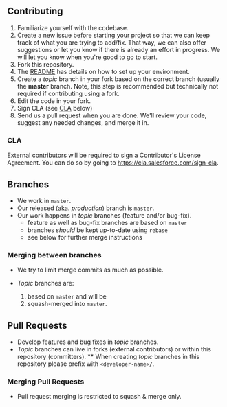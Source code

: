 ## Contributing

1. Familiarize yourself with the codebase.
1. Create a new issue before starting your project so that we can keep track of
   what you are trying to add/fix. That way, we can also offer suggestions or
   let you know if there is already an effort in progress. We will let you know when you're good to go to start.
1. Fork this repository.
1. The [README](README.md) has details on how to set up your environment.
1. Create a _topic_ branch in your fork based on the correct branch (usually the **master** branch. Note, this step is recommended but technically not required if contributing using a fork.
1. Edit the code in your fork.
1. Sign CLA (see [CLA](#cla) below)
1. Send us a pull request when you are done. We'll review your code, suggest any
   needed changes, and merge it in.

### CLA

External contributors will be required to sign a Contributor's License
Agreement. You can do so by going to https://cla.salesforce.com/sign-cla.

## Branches

-   We work in `master`.
-   Our released (aka. _production_) branch is `master`.
-   Our work happens in _topic_ branches (feature and/or bug-fix).
    -   feature as well as bug-fix branches are based on `master`
    -   branches _should_ be kept up-to-date using `rebase`
    -   see below for further merge instructions

### Merging between branches

-   We try to limit merge commits as much as possible.

-   _Topic_ branches are:

    1. based on `master` and will be
    1. squash-merged into `master`.

## Pull Requests

-   Develop features and bug fixes in _topic_ branches.
-   _Topic_ branches can live in forks (external contributors) or within this repository (committers).
    \*\* When creating _topic_ branches in this repository please prefix with `<developer-name>/`.

### Merging Pull Requests

-   Pull request merging is restricted to squash & merge only.
